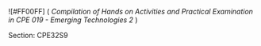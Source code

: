 ![#FF00FF] (<i> Compilation of Hands on Activities and Practical Examination in CPE 019 - Emerging Technologies 2 </i>)

Section: CPE32S9
